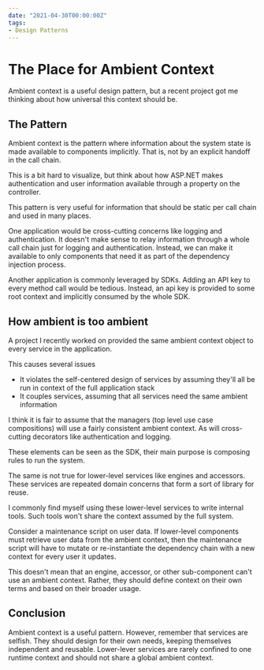 ```yaml
---
date: "2021-04-30T00:00:00Z"
tags:
- Design Patterns
---
```


# The Place for Ambient Context

Ambient context is a useful design pattern, but a recent project got me thinking about how universal this context should be.

## The Pattern

Ambient context is the pattern where information about the system state is made available to components implicitly. That is, not by an explicit handoff in the call chain.

This is a bit hard to visualize, but think about how ASP.NET makes authentication and user information available through a property on the controller.

This pattern is very useful for information that should be static per call chain and used in many places. 

One application would be cross-cutting concerns like logging and authentication. It doesn't make sense to relay information through a whole call chain just for logging and authentication. Instead, we can make it available to only components that need it as part of the dependency injection process.

Another application is commonly leveraged by SDKs. Adding an API key to every method call would be tedious. Instead, an api key is provided to some root context and implicitly consumed by the whole SDK.

## How ambient is too ambient

A project I recently worked on provided the same ambient context object to every service in the application.

This causes several issues
- It violates the self-centered design of services by assuming they'll all be run in context of the full application stack
- It couples services, assuming that all services need the same ambient information

I think it is fair to assume that the managers (top level use case compositions) will use a fairly consistent ambient context. As will cross-cutting decorators like authentication and logging.

These elements can be seen as the SDK, their main purpose is composing rules to run the system.

The same is not true for lower-level services like engines and accessors. These services are repeated domain concerns that form a sort of library for reuse. 

I commonly find myself using these lower-level services to write internal tools. Such tools won't share the context assumed by the full system.

Consider a maintenance script on user data. If lower-level components must retrieve user data from the ambient context, then the maintenance script will have to mutate or re-instantiate the dependency chain with a new context for every user it updates.

This doesn't mean that an engine, accessor, or other sub-component can't use an ambient context. Rather, they should define context on their own terms and based on their broader usage.

## Conclusion

Ambient context is a useful pattern. However, remember that services are selfish. They should design for their own needs, keeping themselves independent and reusable. Lower-lever services are rarely confined to one runtime context and should not share a global ambient context.